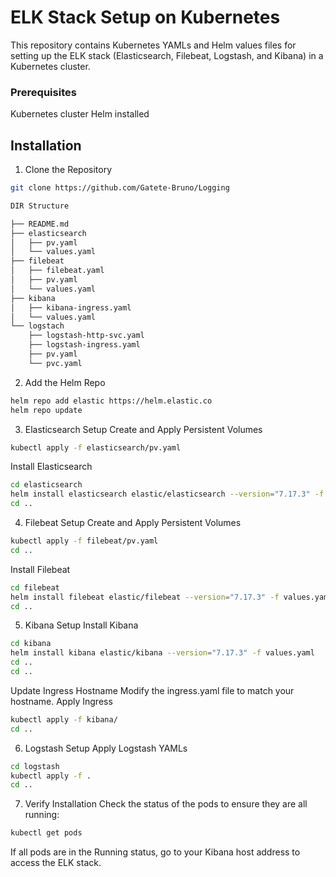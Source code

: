 
# ELK Stack Setup on Kubernetes
This repository contains Kubernetes YAMLs and Helm values files for setting up the ELK stack (Elasticsearch, Filebeat, Logstash, and Kibana) in a Kubernetes cluster.

### Prerequisites
Kubernetes cluster
Helm installed

## Installation
1. Clone the Repository
```bash
git clone https://github.com/Gatete-Bruno/Logging

DIR Structure

├── README.md
├── elasticsearch
│   ├── pv.yaml
│   └── values.yaml
├── filebeat
│   ├── filebeat.yaml
│   ├── pv.yaml
│   └── values.yaml
├── kibana
│   ├── kibana-ingress.yaml
│   └── values.yaml
└── logstach
    ├── logstash-http-svc.yaml
    ├── logstash-ingress.yaml
    ├── pv.yaml
    └── pvc.yaml
```

2. Add the Helm Repo

```bash
helm repo add elastic https://helm.elastic.co
helm repo update
```

3. Elasticsearch Setup
Create and Apply Persistent Volumes
```bash
kubectl apply -f elasticsearch/pv.yaml
```

Install Elasticsearch
```bash
cd elasticsearch
helm install elasticsearch elastic/elasticsearch --version="7.17.3" -f values.yaml
cd ..
```

4. Filebeat Setup
Create and Apply Persistent Volumes
```bash
kubectl apply -f filebeat/pv.yaml
cd ..
```
Install Filebeat
```bash
cd filebeat
helm install filebeat elastic/filebeat --version="7.17.3" -f values.yaml
cd ..
```

5. Kibana Setup
Install Kibana
```bash
cd kibana
helm install kibana elastic/kibana --version="7.17.3" -f values.yaml
cd ..
cd ..
```

Update Ingress Hostname
Modify the ingress.yaml file to match your hostname.
Apply Ingress
```bash
kubectl apply -f kibana/
cd ..
```

6. Logstash Setup
Apply Logstash YAMLs
```bash
cd logstash
kubectl apply -f .
cd ..
```
7. Verify Installation
Check the status of the pods to ensure they are all running:

```bash
kubectl get pods
```
If all pods are in the Running status, go to your Kibana host address to access the ELK stack.
